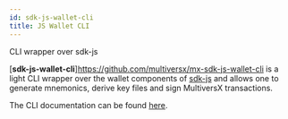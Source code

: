```yaml
---
id: sdk-js-wallet-cli
title: JS Wallet CLI
---
```


[comment]: # (mx-context-auto)

CLI wrapper over sdk-js

[**sdk-js-wallet-cli**]https://github.com/multiversx/mx-sdk-js-wallet-cli is a light CLI wrapper over the wallet components of [sdk-js](https://github.com/multiversx/mx-sdk-js-core) and allows one to generate mnemonics, derive key files and sign MultiversX transactions.

The CLI documentation can be found [here](https://github.com/multiversx/mx-sdk-js-wallet-cli/blob/master/README.md).
